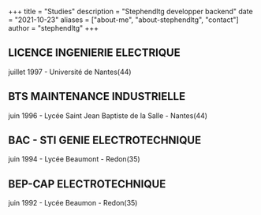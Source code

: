 +++
title = "Studies"
description = "Stephendltg developper backend"
date = "2021-10-23"
aliases = ["about-me", "about-stephendltg", "contact"]
author = "stephendltg"
+++

## LICENCE INGENIERIE ELECTRIQUE

juillet 1997 - Université de Nantes(44)

## BTS MAINTENANCE INDUSTRIELLE

juin 1996 - Lycée Saint Jean Baptiste de la Salle - Nantes(44)

## BAC - STI GENIE ELECTROTECHNIQUE

juin 1994 - Lycée Beaumont - Redon(35)

## BEP-CAP ELECTROTECHNIQUE

juin 1992 - Lycée Beaumon - Redon(35)
